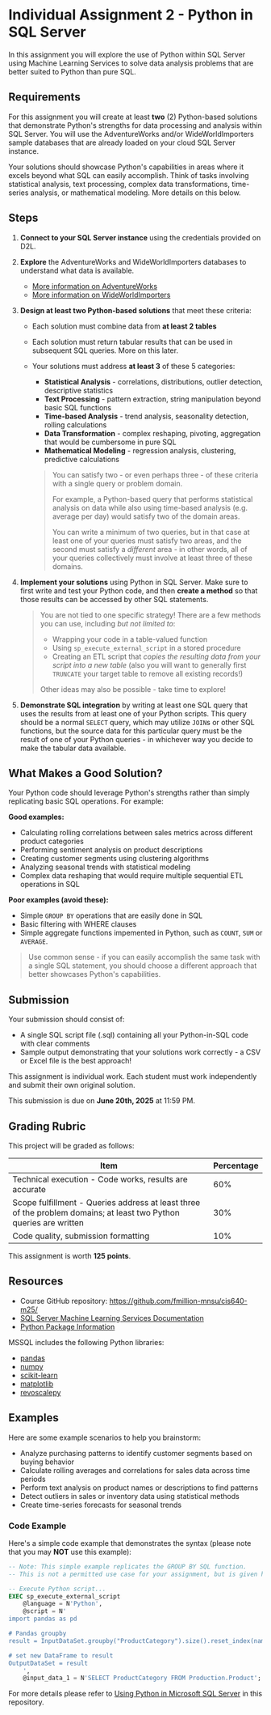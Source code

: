 # Individual Assignment 2 - Python in SQL Server

In this assignment you will explore the use of Python within SQL Server using Machine Learning Services to solve data analysis problems that are better suited to Python than pure SQL.

## Requirements

For this assignment you will create at least **two** (2) Python-based solutions that demonstrate Python's strengths for data processing and analysis within SQL Server. You will use the AdventureWorks and/or WideWorldImporters sample databases that are already loaded on your cloud SQL Server instance.

Your solutions should showcase Python's capabilities in areas where it excels beyond what SQL can easily accomplish. Think of tasks involving statistical analysis, text processing, complex data transformations, time-series analysis, or mathematical modeling. More details on this below.

## Steps

1. **Connect to your SQL Server instance** using the credentials provided on D2L.

2. **Explore** the AdventureWorks and WideWorldImporters databases to understand what data is available.

    * [More information on AdventureWorks](https://github.com/microsoft/sql-server-samples/blob/master/samples/databases/adventure-works/README.md)
    * [More information on WideWorldImporters](https://www.microsoft.com/en-us/sql-server/blog/2016/06/09/wideworldimporters-the-new-sql-server-sample-database/)

3. **Design at least two Python-based solutions** that meet these criteria:

    * Each solution must combine data from **at least 2 tables**
    * Each solution must return tabular results that can be used in subsequent SQL queries. More on this later.
    * Your solutions must address **at least 3** of these 5 categories:
        - **Statistical Analysis** - correlations, distributions, outlier detection, descriptive statistics
        - **Text Processing** - pattern extraction, string manipulation beyond basic SQL functions
        - **Time-based Analysis** - trend analysis, seasonality detection, rolling calculations
        - **Data Transformation** - complex reshaping, pivoting, aggregation that would be cumbersome in pure SQL
        - **Mathematical Modeling** - regression analysis, clustering, predictive calculations

        > You can satisfy two - or even perhaps three - of these criteria with a single query or problem domain. 
        >
        > For example, a Python-based query that performs statistical analysis on data while also using time-based analysis (e.g. average per day) would satisfy two of the domain areas.
        >
        > You can write a minimum of two queries, but in that case at least one of your queries must satisfy two areas, and the second must satisfy a *different* area - in other words, all of your queries collectively must involve at least three of these domains.

4. **Implement your solutions** using Python in SQL Server. Make sure to first write and test your Python code, and then **create a method** so that those results can be accessed by other SQL statements.

    > You are not tied to one specific strategy! There are a few methods you can use, including *but not limited to*:
    >
    > * Wrapping your code in a table-valued function
    > * Using `sp_execute_external_script` in a stored procedure
    > * Creating an ETL script that *copies the resulting data from your script into a new table* (also you will want to generally first `TRUNCATE` your target table to remove all existing records!)
    >
    > Other ideas may also be possible - take time to explore!

5. **Demonstrate SQL integration** by writing at least one SQL query that uses the results from at least one of your Python scripts. This query should be a normal `SELECT` query, which may utilize `JOIN`s or other SQL functions, but the source data for this particular query must be the result of one of your Python queries - in whichever way you decide to make the tabular data available.

## What Makes a Good Solution?

Your Python code should leverage Python's strengths rather than simply replicating basic SQL operations. For example:

**Good examples:**
* Calculating rolling correlations between sales metrics across different product categories
* Performing sentiment analysis on product descriptions
* Creating customer segments using clustering algorithms
* Analyzing seasonal trends with statistical modeling
* Complex data reshaping that would require multiple sequential ETL operations in SQL

**Poor examples (avoid these):**
* Simple `GROUP BY` operations that are easily done in SQL
* Basic filtering with WHERE clauses
* Simple aggregate functions impemented in Python, such as `COUNT`, `SUM` or `AVERAGE`.

> Use common sense - if you can easily accomplish the same task with a single SQL statement, you should choose a different approach that better showcases Python's capabilities.

## Submission

Your submission should consist of:

* A single SQL script file (.sql) containing all your Python-in-SQL code with clear comments
* Sample output demonstrating that your solutions work correctly - a CSV or Excel file is the best approach!

This assignment is individual work. Each student must work independently and submit their own original solution.

This submission is due on **June 20th, 2025** at 11:59 PM.

## Grading Rubric

This project will be graded as follows:

| Item | Percentage |
|-|-|
| Technical execution - Code works, results are accurate | 60% |
| Scope fulfillment - Queries address at least three of the problem domains; at least two Python queries are written | 30% |
| Code quality, submission formatting | 10% |

This assignment is worth **125 points**.

## Resources

* Course GitHub repository: <https://github.com/fmillion-mnsu/cis640-m25/>
* [SQL Server Machine Learning Services Documentation](https://learn.microsoft.com/en-us/sql/machine-learning/sql-server-machine-learning-services?view=sql-server-ver16)
* [Python Package Information](https://learn.microsoft.com/en-us/sql/machine-learning/package-management/python-package-information?view=sql-server-ver17)

MSSQL includes the following Python libraries: 

* [pandas](https://pandas.pydata.org/docs/)
* [numpy](https://numpy.org/doc/)
* [scikit-learn](https://scikit-learn.org/stable/user_guide.html)
* [matplotlib](https://matplotlib.org/stable/index.html)
* [revoscalepy](https://learn.microsoft.com/en-us/sql/machine-learning/python/ref-py-revoscalepy?view=sql-server-ver17)

## Examples

Here are some example scenarios to help you brainstorm:

* Analyze purchasing patterns to identify customer segments based on buying behavior
* Calculate rolling averages and correlations for sales data across time periods
* Perform text analysis on product names or descriptions to find patterns
* Detect outliers in sales or inventory data using statistical methods
* Create time-series forecasts for seasonal trends

### Code Example

Here's a simple code example that demonstrates the syntax (please note that you may **NOT** use this example):

```sql
-- Note: This simple example replicates the GROUP BY SQL function.
-- This is not a permitted use case for your assignment, but is given here as reference.

-- Execute Python script...
EXEC sp_execute_external_script
    @language = N'Python',
    @script = N'
import pandas as pd

# Pandas groupby
result = InputDataSet.groupby("ProductCategory").size().reset_index(name="Count")

# set new DataFrame to result
OutputDataSet = result
    ',
    @input_data_1 = N'SELECT ProductCategory FROM Production.Product';
```

For more details please refer to [Using Python in Microsoft SQL Server](mssql/PYTHON-IN-MSSQL.md) in this repository.